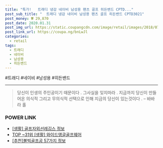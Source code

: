 ```yaml
--- 
title: "특가!   트래디 냉감 네이비 남성용 팬츠 골프 히든밴드 CPTD..." 
post_sub_title: "  트래디 냉감 네이비 남성용 팬츠 골프 히든밴드 CPTD3021" 
post_money: ₩ 29,870 
post_date: 2020.01.31 
post_img_url: https://static.coupangcdn.com/image/retail/images/2018/07/23/17/0/9d9ccae0-fb2e-4706-90fc-8d1bff9a92c5.jpg 
post_link_url: https://coupa.ng/bnLwJl 
categories: 
  - retail 
tags: 
  - 트래디 
  - 네이비 
  - 남성용 
  - 히든밴드 
--- 
```

  #트래디 #네이비 #남성용 #히든밴드 
<hr> 

> 당신이 인생의 주인공이기 때문이다 . 그사실을 잊지마라 . 지금까지 당신이 만들어온 의식적 그리고 무의식적 선택으로 인해 지금의 당신이 있는것이다 .  – 바바라 홀 


### POWER LINK

* <a href="https://blog.naver.com/santokki14/221770807069" target="_blank"> [생활] 골프자외선레깅스 정보 </a>
* <a href="https://blog.naver.com/fasyy4321/221777025504" target="_blank"> TOP ~31위 [생활] 와이드앵글골프웨어</a>
* <a href="https://blog.naver.com/fasyy4321/221790880232" target="_blank">[추천]볼빅골프공 57가지 정보</a>
